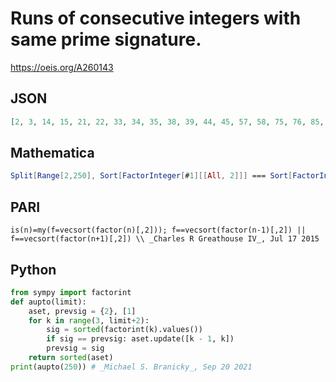 # Runs of consecutive integers with same prime signature\.
https://oeis.org/A260143
## JSON
```JSON
[2, 3, 14, 15, 21, 22, 33, 34, 35, 38, 39, 44, 45, 57, 58, 75, 76, 85, 86, 87, 93, 94, 95, 98, 99, 116, 117, 118, 119, 122, 123, 133, 134, 135, 136, 141, 142, 143, 145, 146, 147, 148, 158, 159, 171, 172, 177, 178, 201, 202, 203, 205, 206, 213, 214, 215, 217, 218, 219, 230, 231, 244, 245]
```
## Mathematica
```Mathematica
Split[Range[2,250], Sort[FactorInteger[#1][[All, 2]]] === Sort[FactorInteger[#2][[All, 2]]]&] // Select[#, Length[#] > 1&]& // Flatten
```
## PARI
```PARI
is(n)=my(f=vecsort(factor(n)[,2])); f==vecsort(factor(n-1)[,2]) || f==vecsort(factor(n+1)[,2]) \\ _Charles R Greathouse IV_, Jul 17 2015
```
## Python
```Python
from sympy import factorint
def aupto(limit):
    aset, prevsig = {2}, [1]
    for k in range(3, limit+2):
        sig = sorted(factorint(k).values())
        if sig == prevsig: aset.update([k - 1, k])
        prevsig = sig
    return sorted(aset)
print(aupto(250)) # _Michael S. Branicky_, Sep 20 2021
```

